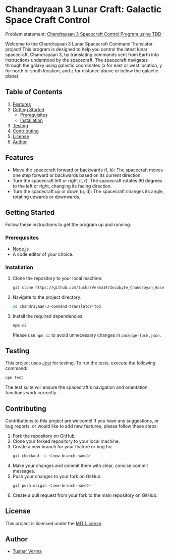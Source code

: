 # Chandrayaan 3 Lunar Craft: Galactic Space Craft Control
Problem statement: [Chandrayaan 3 Spacecraft Control Program using TDD](https://blog.incubyte.co/blog/chandrayaan-3-tdd-assessment)

Welcome to the Chandrayaan 3 Lunar Spacecraft Command Translator project!
This program is designed to help you control the latest lunar spacecraft, Chandrayaan 3, by translating commands sent from Earth into instructions understood by the spacecraft.
The spacecraft navigates through the galaxy using galactic coordinates (x for east or west location, y for north or south location, and z for distance above or below the galactic plane).

## Table of Contents
1. [Features](#features)
2. [Getting Started](#getting-started)
   - [Prerequisites](#prerequisites)
   - [Installation](#installation)
3. [Testing](#testing)
4. [Contributing](#contributing)
5. [License](#License)
6. [Author](#Author)

## Features
- Move the spacecraft forward or backwards (f, b): The spacecraft moves one step forward or backwards based on its current direction.
- Turn the spacecraft left or right (l, r): The spacecraft rotates 90 degrees to the left or right, changing its facing direction.
- Turn the spacecraft up or down (u, d): The spacecraft changes its angle, rotating upwards or downwards.

## Getting Started
Follow these instructions to get the program up and running.

### Prerequisites
- [Node.js](https://nodejs.org/)
- A code editor of your choice.

### Installation
1. Clone the repository to your local machine:
    ```bash
    git clone https://github.com/tusharVerma14/Incubyte_Chandrayan_Assessment.git
    ```
2. Navigate to the project directory:
   ```bash
   cd chandrayaan-3-command-translator-tdd
   ```
3. Install the required dependencies:
   ```bash
   npm ci
   ```
   Please use `npm ci` to avoid unnecessary changes in `package-lock.json`.

## Testing
This project uses [Jest](https://jestjs.io/) for testing. To run the tests, execute the following command:
```bash
npm test
```
The test suite will ensure the spacecraft's navigation and orientation functions work correctly.

## Contributing
Contributions to this project are welcome! If you have any suggestions, or bug reports, or would like to add new features, please follow these steps:

1. Fork the repository on GitHub.
2. Clone your forked repository to your local machine.
3. Create a new branch for your feature or bug fix:
    ```bash
    git checkout -b ＜new-branch-name＞
    ```
4. Make your changes and commit them with clear, concise commit messages.
5. Push your changes to your fork on GitHub:
   ```bash
   git push origin ＜new-branch-name＞
   ```
6. Create a pull request from your fork to the main repository on GitHub.

## License
This project is licensed under the [MIT License](LICENSE).

## Author
- [Tushar Verma](https://github.com/tusharVerma14)
